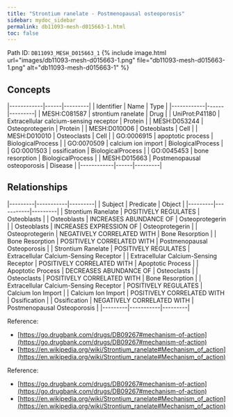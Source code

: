 ```yaml
---
title: "Strontium ranelate - Postmenopausal osteoporosis"
sidebar: mydoc_sidebar
permalink: db11093-mesh-d015663-1.html
toc: false 
---
```



Path ID: `DB11093_MESH_D015663_1`
{% include image.html url="images/db11093-mesh-d015663-1.png" file="db11093-mesh-d015663-1.png" alt="db11093-mesh-d015663-1" %}

## Concepts

|------------|------|---------|
| Identifier | Name | Type    |
|------------|------|---------|
| MESH:C081587 | strontium ranelate | Drug |
| UniProt:P41180 | Extracellular calcium-sensing receptor | Protein |
| MESH:D053244 | Osteoprotegerin | Protein |
| MESH:D010006 | Osteoblasts | Cell |
| MESH:D010010 | Osteoclasts | Cell |
| GO:0006915 | apoptotic process | BiologicalProcess |
| GO:0070509 | calcium ion import | BiologicalProcess |
| GO:0001503 | ossification | BiologicalProcess |
| GO:0045453 | bone resorption | BiologicalProcess |
| MESH:D015663 | Postmenopausal osteoporosis | Disease |
|------------|------|---------|

## Relationships

|---------|-----------|---------|
| Subject | Predicate | Object  |
|---------|-----------|---------|
| Strontium Ranelate | POSITIVELY REGULATES | Osteoblasts |
| Osteoblasts | INCREASES ABUNDANCE OF | Osteoprotegerin |
| Osteoblasts | INCREASES EXPRESSION OF | Osteoprotegerin |
| Osteoprotegerin | NEGATIVELY CORRELATED WITH | Bone Resorption |
| Bone Resorption | POSITIVELY CORRELATED WITH | Postmenopausal Osteoporosis |
| Strontium Ranelate | POSITIVELY REGULATES | Extracellular Calcium-Sensing Receptor |
| Extracellular Calcium-Sensing Receptor | POSITIVELY CORRELATED WITH | Apoptotic Process |
| Apoptotic Process | DECREASES ABUNDANCE OF | Osteoclasts |
| Osteoclasts | POSITIVELY CORRELATED WITH | Bone Resorption |
| Extracellular Calcium-Sensing Receptor | POSITIVELY REGULATES | Calcium Ion Import |
| Calcium Ion Import | POSITIVELY CORRELATED WITH | Ossification |
| Ossification | NEGATIVELY CORRELATED WITH | Postmenopausal Osteoporosis |
|---------|-----------|---------|

Reference: 
  - [https://go.drugbank.com/drugs/DB09267#mechanism-of-action](https://go.drugbank.com/drugs/DB09267#mechanism-of-action)
  - [https://en.wikipedia.org/wiki/Strontium_ranelate#Mechanism_of_action](https://en.wikipedia.org/wiki/Strontium_ranelate#Mechanism_of_action)

Reference: 
  - [https://go.drugbank.com/drugs/DB09267#mechanism-of-action](https://go.drugbank.com/drugs/DB09267#mechanism-of-action)
  - [https://en.wikipedia.org/wiki/Strontium_ranelate#Mechanism_of_action](https://en.wikipedia.org/wiki/Strontium_ranelate#Mechanism_of_action)
